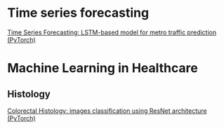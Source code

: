 # Time series forecasting
[Time Series Forecasting: LSTM-based model for metro traffic prediction (PyTorch)](https://github.com/MariaZork/my-machine-learning-tutorials/blob/master/time-series-forecasting-part1-LSTM.ipynb)

# Machine Learning in Healthcare

## Histology
[Colorectal Histology: images classification using ResNet architecture (PyTorch)](https://github.com/MariaZork/my-machine-learning-tutorials/blob/master/time-series-forecasting-part1-LSTM.ipynb)

